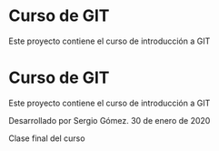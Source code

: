# Curso de GIT

Este proyecto contiene el curso de introducción a GIT

# Curso de GIT

Este proyecto contiene el curso de introducción a GIT

Desarrollado por Sergio Gómez.
30 de enero de 2020

Clase final del curso

